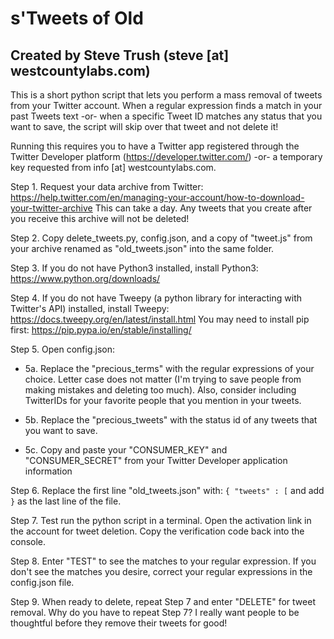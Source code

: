 # s'Tweets of Old

## Created by Steve Trush (steve [at] westcountylabs.com)

This is a short python script that lets you perform a mass removal of tweets from your Twitter account.
When a regular expression finds a match in your past Tweets text -or- when a specific Tweet ID matches any status that you want to save, the script will skip over that tweet and not delete it!  

Running this requires you to have a Twitter app registered through the Twitter Developer platform (https://developer.twitter.com/) -or- a temporary key requested from info [at] westcountylabs.com.

Step 1. Request your data archive from Twitter: https://help.twitter.com/en/managing-your-account/how-to-download-your-twitter-archive This can take a day. Any tweets that you create after you receive this archive will not be deleted!

Step 2. Copy delete\_tweets.py, config.json, and a copy of "tweet.js" from your archive renamed as "old\_tweets.json" into the same folder.

Step 3. If you do not have Python3 installed, install Python3: https://www.python.org/downloads/

Step 4. If you do not have Tweepy (a python library for interacting with Twitter's API) installed, install Tweepy: https://docs.tweepy.org/en/latest/install.html You may need to install pip first: https://pip.pypa.io/en/stable/installing/

Step 5. Open config.json:
	
  * 5a. Replace the "precious\_terms" with the regular expressions of your choice. Letter case does not matter (I'm trying to save people from making mistakes and deleting too much). Also, consider including TwitterIDs for your favorite people that you mention in your tweets. 

  * 5b. Replace the "precious\_tweets" with the status id of any tweets that you want to save.
	
  * 5c. Copy and paste your "CONSUMER\_KEY" and "CONSUMER\_SECRET" from your Twitter Developer application information  

Step 6. Replace the first line "old_tweets.json" with: ``` { "tweets" : [ ``` 
and add ```}``` as the last line of the file.

Step 7. Test run the python script in a terminal. Open the activation link in the account for tweet deletion. Copy the verification code back into the console. 

Step 8. Enter "TEST" to see the matches to your regular expression. If you don't see the matches you desire, correct your regular expressions in the config.json file.

Step 9. When ready to delete, repeat Step 7 and enter "DELETE" for tweet removal. Why do you have to repeat Step 7? I really want people to be thoughtful before they remove their tweets for good!




